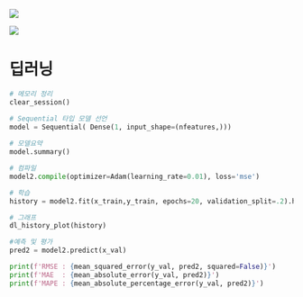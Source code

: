 
![](https://i.imgur.com/iHd4ln3.png)

![](https://i.imgur.com/jfZB0bM.png)


# 딥러닝

```python
# 메모리 정리
clear_session()

# Sequential 타입 모델 선언
model = Sequential( Dense(1, input_shape=(nfeatures,)))
  
# 모델요약
model.summary()
```

```python
# 컴파일
model2.compile(optimizer=Adam(learning_rate=0.01), loss='mse')
```

```python
# 학습
history = model2.fit(x_train,y_train, epochs=20, validation_split=.2).history
```

```python
# 그래프
dl_history_plot(history)
```

```python
#예측 및 평가
pred2 = model2.predict(x_val)

print(f'RMSE : {mean_squared_error(y_val, pred2, squared=False)}')
print(f'MAE  : {mean_absolute_error(y_val, pred2)}')
print(f'MAPE : {mean_absolute_percentage_error(y_val, pred2)}')
```